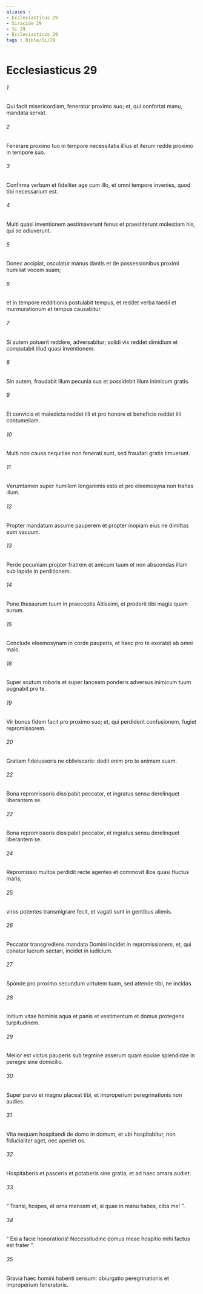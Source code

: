 ```yaml
---
aliases : 
- Ecclesiasticus 29
- Siracide 29
- Si 29
- Ecclesiasticus 29
tags : Bible/Si/29
---
```


# Ecclesiasticus 29

###### 1
Qui facit misericordiam, feneratur proximo suo; et, qui confortat manu, mandata servat.
###### 2
Fenerare proximo tuo in tempore necessitatis illius et iterum redde proximo in tempore suo.
###### 3
Confirma verbum et fideliter age cum illo, et omni tempore invenies, quod tibi necessarium est.
###### 4
Multi quasi inventionem aestimaverunt fenus et praestiterunt molestiam his, qui se adiuverunt.
###### 5
Donec accipiat, osculatur manus dantis et de possessionibus proximi humiliat vocem suam;
###### 6
et in tempore redditionis postulabit tempus, et reddet verba taedii et murmurationum et tempus causabitur.
###### 7
Si autem potuerit reddere, adversabitur; solidi vix reddet dimidium et computabit illud quasi inventionem.
###### 8
Sin autem, fraudabit illum pecunia sua et possidebit illum inimicum gratis.
###### 9
Et convicia et maledicta reddet illi et pro honore et beneficio reddet illi contumeliam.
###### 10
Multi non causa nequitiae non fenerati sunt, sed fraudari gratis timuerunt.
###### 11
Verumtamen super humilem longanimis esto et pro eleemosyna non trahas illum.
###### 12
Propter mandatum assume pauperem et propter inopiam eius ne dimittas eum vacuum.
###### 13
Perde pecuniam propter fratrem et amicum tuum et non abscondas illam sub lapide in perditionem.
###### 14
Pone thesaurum tuum in praeceptis Altissimi, et proderit tibi magis quam aurum.
###### 15
Conclude eleemosynam in corde pauperis, et haec pro te exorabit ab omni malo. 
###### 18
Super scutum roboris et super lanceam ponderis adversus inimicum tuum pugnabit pro te.
###### 19
Vir bonus fidem facit pro proximo suo; et, qui perdiderit confusionem, fugiet repromissorem.
###### 20
Gratiam fideiussoris ne obliviscaris: dedit enim pro te animam suam. 
###### 22
Bona repromissoris dissipabit peccator, et ingratus sensu derelinquet liberantem se. 
###### 22
Bona repromissoris dissipabit peccator, et ingratus sensu derelinquet liberantem se. 
###### 24
Repromissio multos perdidit recte agentes et commovit illos quasi fluctus maris;
###### 25
viros potentes transmigrare fecit, et vagati sunt in gentibus alienis.
###### 26
Peccator transgrediens mandata Domini incidet in repromissionem, et, qui conatur lucrum sectari, incidet in iudicium.
###### 27
Sponde pro proximo secundum virtutem tuam, sed attende tibi, ne incidas.
###### 28
Initium vitae hominis aqua et panis et vestimentum et domus protegens turpitudinem.
###### 29
Melior est victus pauperis sub tegmine asserum quam epulae splendidae in peregre sine domicilio.
###### 30
Super parvo et magno placeat tibi, et improperium peregrinationis non audies.
###### 31
Vita nequam hospitandi de domo in domum, et ubi hospitabitur, non fiducialiter aget, nec aperiet os.
###### 32
Hospitaberis et pasceris et potaberis sine gratia, et ad haec amara audiet:
###### 33
“ Transi, hospes, et orna mensam et, si quae in manu habes, ciba me! ”.
###### 34
“ Exi a facie honoratioris! Necessitudine domus meae hospitio mihi factus est frater ”.
###### 35
Gravia haec homini habenti sensum: obiurgatio peregrinationis et improperium feneratoris.
